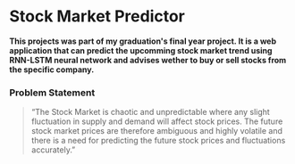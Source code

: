 # **Stock Market Predictor**
**This projects was part of my graduation's final year project. It is a web application that can predict the upcomming stock market trend using RNN-LSTM neural network and advises wether to buy or sell stocks from the specific company.**
### Problem Statement
> “The Stock Market is chaotic and unpredictable where any slight fluctuation in supply and demand will affect stock prices. The future stock market prices are therefore ambiguous and highly volatile and there is a need for predicting the future stock prices and fluctuations accurately.”
